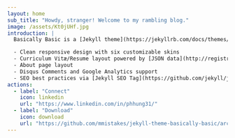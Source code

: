 ```yaml
---
layout: home
sub_title: "Howdy, stranger! Welcome to my rambling blog."
image: /assets/Kt0jUHf.jpg
introduction: |
  Basically Basic is a [Jekyll theme](https://jekyllrb.com/docs/themes/) meant as a substitute for the default --- [Minima](https://github.com/jekyll/minima). Conventions and features found there are fully supported by **Basically Basic**, with a few enhancements thrown in for good measure:

  - Clean responsive design with six customizable skins
  - Curriculum Vitæ/Resume layout powered by [JSON data](http://registry.jsonresume.org/)
  - About page layout
  - Disqus Comments and Google Analytics support
  - SEO best practices via [Jekyll SEO Tag](https://github.com/jekyll/jekyll-seo-tag/)
actions:
  - label: "Connect"
    icon: linkedin
    url: "https://www.linkedin.com/in/phhung31/"
  - label: "Download"
    icon: download
    url: "https://github.com/mmistakes/jekyll-theme-basically-basic/archive/master.zip"
---
```

